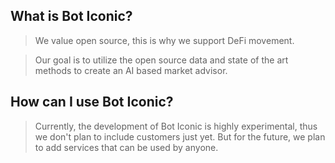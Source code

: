 
## What is Bot Iconic?

> We value open source, this is why we support DeFi movement.

> Our goal is to utilize the open source data and state of the art methods to create an AI based market advisor.


## How can I use Bot Iconic?

> Currently, the development of Bot Iconic is highly experimental, thus we don't plan to include customers just yet. But for the future, we plan to add services that can be used by anyone.

<!-- ## Want to be in the project?

Great! We always need new bright minds to have a creative environment. You can contatc us via email: jobs@boticonic.com -->
